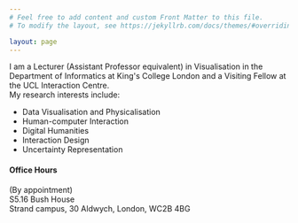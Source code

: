 ```yaml
---
# Feel free to add content and custom Front Matter to this file.
# To modify the layout, see https://jekyllrb.com/docs/themes/#overriding-theme-defaults

layout: page
---
```



I am a Lecturer (Assistant Professor equivalent) in Visualisation in the Department of Informatics at King's College London and a Visiting Fellow at the UCL Interaction Centre.  
My research interests include:

- Data Visualisation and Physicalisation
- Human-computer Interaction
- Digital Humanities
- Interaction Design
- Uncertainty Representation


#### **Office Hours**
(By appointment)   
S5.16 Bush House  
Strand campus, 30 Aldwych, London, WC2B 4BG